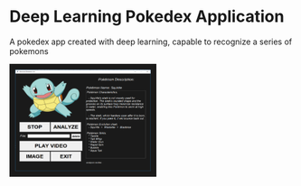 # Deep Learning Pokedex Application

A pokedex app created with deep learning, capable to recognize a series of pokemons

<a href="https://www.youtube.com/watch?v=yHoTwa6aW7I
" target="_blank"><img src="https://github.com/andrei-voia/deep_learning_pokedex/blob/master/screenshots/9.png" 
alt="IMAGE ALT TEXT HERE" width="240" height="180" border="10" /></a>
